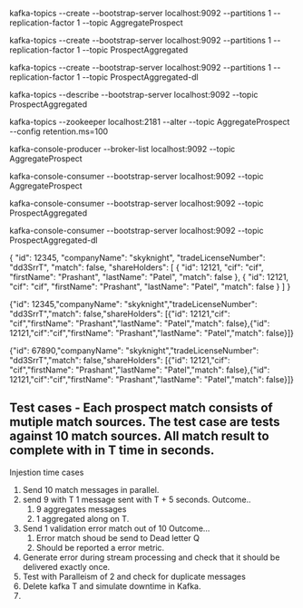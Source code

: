 kafka-topics --create --bootstrap-server localhost:9092 --partitions 1 --replication-factor 1 --topic AggregateProspect

kafka-topics --create --bootstrap-server localhost:9092 --partitions 1 --replication-factor 1 --topic ProspectAggregated

kafka-topics --create --bootstrap-server localhost:9092 --partitions 1 --replication-factor 1 --topic ProspectAggregated-dl

kafka-topics --describe --bootstrap-server localhost:9092 --topic ProspectAggregated

kafka-topics --zookeeper localhost:2181 --alter --topic AggregateProspect --config retention.ms=100

kafka-console-producer --broker-list localhost:9092 --topic AggregateProspect

kafka-console-consumer --bootstrap-server localhost:9092 --topic AggregateProspect

kafka-console-consumer --bootstrap-server localhost:9092 --topic ProspectAggregated

kafka-console-consumer --bootstrap-server localhost:9092 --topic ProspectAggregated-dl


{
    "id": 12345,
    "companyName": "skyknight",
    "tradeLicenseNumber": "dd3SrrT",
    "match": false,
    "shareHolders": [
      {
        "id": 12121,
        "cif": "cif",
        "firstName": "Prashant",
        "lastName": "Patel",
        "match": false
      },
      {
        "id": 12121,
        "cif": "cif",
        "firstName": "Prashant",
        "lastName": "Patel",
        "match": false
      }
    ]
}

{"id": 12345,"companyName": "skyknight","tradeLicenseNumber": "dd3SrrT","match": false,"shareHolders": [{"id": 12121,"cif": "cif","firstName": "Prashant","lastName": "Patel","match": false},{"id": 12121,"cif":"cif","firstName": "Prashant","lastName": "Patel","match": false}]}

{"id": 67890,"companyName": "skyknight","tradeLicenseNumber": "dd3SrrT","match": false,"shareHolders": [{"id": 12121,"cif": "cif","firstName": "Prashant","lastName": "Patel","match": false},{"id": 12121,"cif":"cif","firstName": "Prashant","lastName": "Patel","match": false}]}

## Test cases - Each prospect match consists of mutiple match sources. The test case are tests against 10 match sources. All match result to complete with in T time in seconds.  

Injestion time cases 

1. Send 10 match messages in parallel.
2. send 9 with T 1 message sent with T + 5 seconds. 
    Outcome..  
    1. 9 aggregates messages 
    2. 1 aggregated along on T.
3. Send 1 validation error match out of 10 
    Outcome...
    1. Error match shoud be send to Dead letter Q
    2. Should be reported a error metric.
4. Generate error during stream processing and check that it should be delivered exactly once.
5. Test with Paralleism of 2 and check for duplicate messages
6. Delete kafka T and simulate downtime in Kafka. 
7. 
